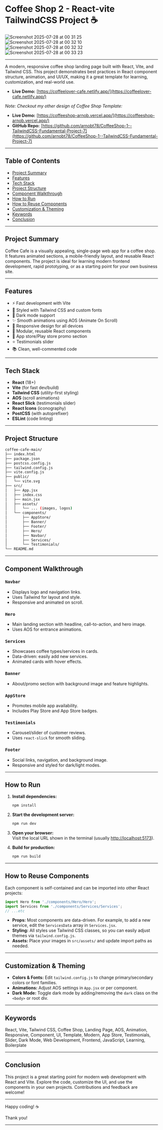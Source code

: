 
# Coffee Shop 2 - React-vite TailwindCSS Project ☕️

![Screenshot 2025-07-28 at 00 31 25](https://github.com/user-attachments/assets/fb885ac2-9e72-4630-a2f9-8e7e1dd526d6)
![Screenshot 2025-07-28 at 00 32 10](https://github.com/user-attachments/assets/7775e932-35b6-4912-a5e9-46ec7bde2f52)
![Screenshot 2025-07-28 at 00 32 32](https://github.com/user-attachments/assets/a4d2ebc3-abc2-433a-aa57-080d53d7ed8f)
![Screenshot 2025-07-28 at 00 33 23](https://github.com/user-attachments/assets/05d561da-f8d3-4011-85f0-90c7014ee965)

---

A modern, responsive coffee shop landing page built with React, Vite, and Tailwind CSS. This project demonstrates best practices in React component structure, animation, and UI/UX, making it a great template for learning, customization, and real-world use.

- **Live Demo:** [https://coffeelover-cafe.netlify.app/](https://coffeelover-cafe.netlify.app/)

*Note: Checkout my other design of Coffee Shop Template:*

- **Live Demo:** [https://coffeeshop-arnob.vercel.app/](https://coffeeshop-arnob.vercel.app/)
- **GitHub Repo:** [https://github.com/arnobt78/CoffeeShop-1--TailwindCSS-Fundamental-Project-7](https://github.com/arnobt78/CoffeeShop-1--TailwindCSS-Fundamental-Project-7)

---

## Table of Contents

- [Project Summary](#project-summary)
- [Features](#features)
- [Tech Stack](#tech-stack)
- [Project Structure](#project-structure)
- [Component Walkthrough](#component-walkthrough)
- [How to Run](#how-to-run)
- [How to Reuse Components](#how-to-reuse-components)
- [Customization & Theming](#customization--theming)
- [Keywords](#keywords)
- [Conclusion](#conclusion)

---

## Project Summary

Coffee Cafe is a visually appealing, single-page web app for a coffee shop. It features animated sections, a mobile-friendly layout, and reusable React components. The project is ideal for learning modern frontend development, rapid prototyping, or as a starting point for your own business site.

---

## Features

- ⚡️ Fast development with Vite
- 🎨 Styled with Tailwind CSS and custom fonts
- 🌙 Dark mode support
- ✨ Smooth animations using AOS (Animate On Scroll)
- 📱 Responsive design for all devices
- 🧩 Modular, reusable React components
- 🏪 App store/Play store promo section
- ⭐️ Testimonials slider
- 📚 Clean, well-commented code

---

## Tech Stack

- **React** (18+)
- **Vite** (for fast dev/build)
- **Tailwind CSS** (utility-first styling)
- **AOS** (scroll animations)
- **React Slick** (testimonials slider)
- **React Icons** (iconography)
- **PostCSS** (with autoprefixer)
- **ESLint** (code linting)

---

## Project Structure

```bash
coffee-cafe-main/
├── index.html
├── package.json
├── postcss.config.js
├── tailwind.config.js
├── vite.config.js
├── public/
│   └── vite.svg
├── src/
│   ├── App.jsx
│   ├── index.css
│   ├── main.jsx
│   ├── assets/
│   │   └── ... (images, logos)
│   └── components/
│       ├── AppStore/
│       ├── Banner/
│       ├── Footer/
│       ├── Hero/
│       ├── Navbar/
│       ├── Services/
│       └── Testimonials/
└── README.md
```

---

## Component Walkthrough

### `Navbar`

- Displays logo and navigation links.
- Uses Tailwind for layout and style.
- Responsive and animated on scroll.

### `Hero`

- Main landing section with headline, call-to-action, and hero image.
- Uses AOS for entrance animations.

### `Services`

- Showcases coffee types/services in cards.
- Data-driven: easily add new services.
- Animated cards with hover effects.

### `Banner`

- About/promo section with background image and feature highlights.

### `AppStore`

- Promotes mobile app availability.
- Includes Play Store and App Store badges.

### `Testimonials`

- Carousel/slider of customer reviews.
- Uses `react-slick` for smooth sliding.

### `Footer`

- Social links, navigation, and background image.
- Responsive and styled for dark/light modes.

---

## How to Run

1. **Install dependencies:**

   ```bash
   npm install
   ```

2. **Start the development server:**

   ```bash
   npm run dev
   ```

3. **Open your browser:**  
   Visit the local URL shown in the terminal (usually <http://localhost:5173>).

4. **Build for production:**

   ```sh
   npm run build
   ```

---

## How to Reuse Components

Each component is self-contained and can be imported into other React projects:

```jsx
import Hero from './components/Hero/Hero';
import Services from './components/Services/Services';
// ...etc
```

- **Props:** Most components are data-driven. For example, to add a new service, edit the `ServicesData` array in `Services.jsx`.
- **Styling:** All styles use Tailwind CSS classes, so you can easily adjust themes via `tailwind.config.js`.
- **Assets:** Place your images in `src/assets/` and update import paths as needed.

---

## Customization & Theming

- **Colors & Fonts:** Edit `tailwind.config.js` to change primary/secondary colors or font families.
- **Animations:** Adjust AOS settings in `App.jsx` or per component.
- **Dark Mode:** Toggle dark mode by adding/removing the `dark` class on the `<body>` or root div.

---

## Keywords

React, Vite, Tailwind CSS, Coffee Shop, Landing Page, AOS, Animation, Responsive, Component, UI, Template, Modern, App Store, Testimonials, Slider, Dark Mode, Web Development, Frontend, JavaScript, Learning, Boilerplate

---

## Conclusion

This project is a great starting point for modern web development with React and Vite. Explore the code, customize the UI, and use the components in your own projects. Contributions and feedback are welcome!

---

Happy coding! ☕️

Thank you!

---
